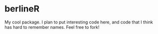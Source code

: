 # berlineR
My cool package. I plan to put interesting code here, and code that I think has hard to remember names. Feel free to fork!
